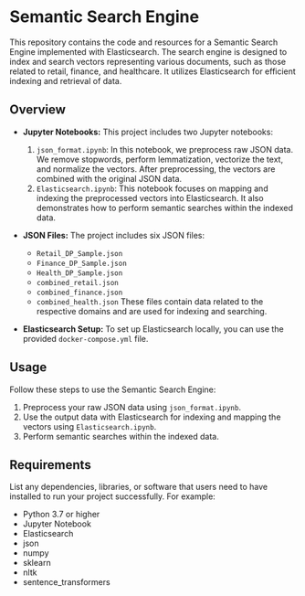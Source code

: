 # Semantic Search Engine

This repository contains the code and resources for a Semantic Search Engine implemented with Elasticsearch. The search engine is designed to index and search vectors representing various documents, such as those related to retail, finance, and healthcare. It utilizes Elasticsearch for efficient indexing and retrieval of data.

## Overview

- **Jupyter Notebooks:** This project includes two Jupyter notebooks:
  1. `json_format.ipynb`: In this notebook, we preprocess raw JSON data. We remove stopwords, perform lemmatization, vectorize the text, and normalize the vectors. After preprocessing, the vectors are combined with the original JSON data.
  2. `Elasticsearch.ipynb`: This notebook focuses on mapping and indexing the preprocessed vectors into Elasticsearch. It also demonstrates how to perform semantic searches within the indexed data.

- **JSON Files:** The project includes six JSON files:
  - `Retail_DP_Sample.json`
  - `Finance_DP_Sample.json`
  - `Health_DP_Sample.json`
  - `combined_retail.json`
  - `combined_finance.json`
  - `combined_health.json`
  These files contain data related to the respective domains and are used for indexing and searching.

- **Elasticsearch Setup:** To set up Elasticsearch locally, you can use the provided `docker-compose.yml` file.

## Usage

Follow these steps to use the Semantic Search Engine:

1. Preprocess your raw JSON data using `json_format.ipynb`.
2. Use the output data with Elasticsearch for indexing and mapping the vectors using `Elasticsearch.ipynb`.
3. Perform semantic searches within the indexed data.

## Requirements

List any dependencies, libraries, or software that users need to have installed to run your project successfully. For example:

- Python 3.7 or higher
- Jupyter Notebook
- Elasticsearch
- json
- numpy
- sklearn
- nltk
- sentence_transformers

